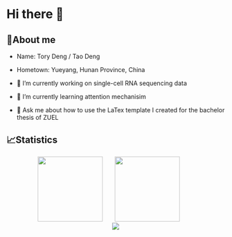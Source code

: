 # Hi there 👋
## 🥱About me
- Name: Tory Deng / Tao Deng
- Hometown: Yueyang, Hunan Province, China

- 🔭 I’m currently working on single-cell RNA sequencing data
- 🌱 I’m currently learning attention mechanisim
- 💬 Ask me about how to use the LaTex template I created for the bachelor thesis of ZUEL

## 📈Statistics
<div align="center">
<span></span>
<img height="150px" src="https://github-readme-stats.vercel.app/api?username=ToryDeng&show_icons=true&theme=react" /><span>&emsp;&emsp;</span><img height="150px"  src="https://github-readme-stats.vercel.app/api/top-langs/?username=ToryDeng&hide=jupyter%20notebook&theme=material-palenight&layout=compact&langs_count=8" />
<span>&emsp;&emsp;</span>
</div>


<div align="center">
    <img  src="https://github-readme-streak-stats.herokuapp.com/?user=ToryDeng&theme=calm" />
</div>





<!--
**ToryDeng/ToryDeng** is a ✨ _special_ ✨ repository because its `README.md` (this file) appears on your GitHub profile.

Here are some ideas to get you started:



- 👯 I’m looking to collaborate on ...
- 🤔 I’m looking for help with ...

- 📫 How to reach me: ...
- 😄 Pronouns: ...
- ⚡ Fun fact: ...
-->
